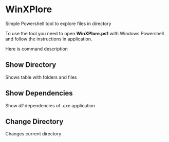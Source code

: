 # WinXPlore
Simple Powershell tool to explore files in directory

To use the tool you need to open **WinXPlore.ps1** with Windows Powershell and follow the instructions in application.

Here is command description

## Show Directory
Shows table with folders and files

## Show Dependencies
Show *dll* dependencies of *.exe* application

## Change Directory
Changes current directory
